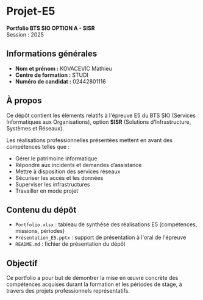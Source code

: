 # Projet-E5

**Portfolio BTS SIO OPTION A - SISR**  
Session : 2025

## Informations générales

- **Nom et prénom :** KOVACEVIC Mathieu  
- **Centre de formation :** STUDI  
- **Numéro de candidat :** 02442801116

## À propos

Ce dépôt contient les éléments relatifs à l'épreuve E5 du BTS SIO (Services Informatiques aux Organisations), option **SISR** (Solutions d’Infrastructure, Systèmes et Réseaux).

Les réalisations professionnelles présentées mettent en avant des compétences telles que :

- Gérer le patrimoine informatique  
- Répondre aux incidents et demandes d’assistance  
- Mettre à disposition des services réseaux  
- Sécuriser les accès et les données  
- Superviser les infrastructures  
- Travailler en mode projet

## Contenu du dépôt

- `Portfolio.xlsx` : tableau de synthèse des réalisations E5 (compétences, missions, périodes)  
- `Présentation_E5.pptx` : support de présentation à l'oral de l'épreuve  
- `README.md` : fichier de présentation du dépôt

## Objectif

Ce portfolio a pour but de démontrer la mise en œuvre concrète des compétences acquises durant la formation et les périodes de stage, à travers des projets professionnels représentatifs.
